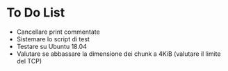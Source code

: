 # To Do List

* Cancellare print commentate
* Sistemare lo script di test
* Testare su Ubuntu 18.04
* Valutare se abbassare la dimensione dei chunk a 4KiB (valutare il limite del TCP)